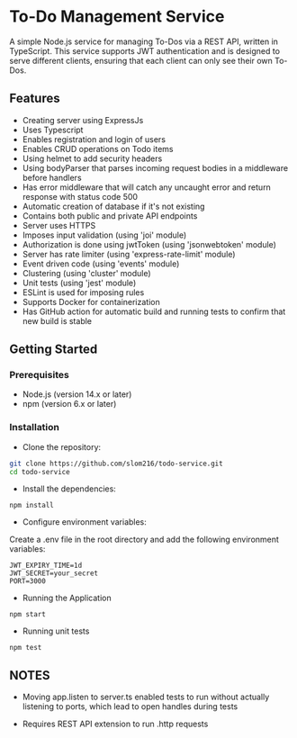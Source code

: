 # To-Do Management Service

A simple Node.js service for managing To-Dos via a REST API, written in TypeScript. This service supports JWT authentication and is designed to serve different clients, ensuring that each client can only see their own To-Dos.

## Features

- Creating server using ExpressJs
- Uses Typescript
- Enables registration and login of users
- Enables CRUD operations on Todo items
- Using helmet to add security headers
- Using bodyParser that parses incoming request bodies in a middleware before handlers
- Has error middleware that will catch any uncaught error and return response with status code 500
- Automatic creation of database if it's not existing
- Contains both public and private API endpoints
- Server uses HTTPS
- Imposes input validation (using 'joi' module)
- Authorization is done using jwtToken (using 'jsonwebtoken' module)
- Server has rate limiter (using 'express-rate-limit' module)
- Event driven code (using 'events' module)
- Clustering (using 'cluster' module)
- Unit tests (using 'jest' module)
- ESLint is used for imposing rules
- Supports Docker for containerization
- Has GitHub action for automatic build and running tests to confirm that new build is stable

## Getting Started

### Prerequisites

- Node.js (version 14.x or later)
- npm (version 6.x or later)

### Installation

- Clone the repository:

```bash
git clone https://github.com/slom216/todo-service.git
cd todo-service
```

- Install the dependencies:

```
npm install
```

- Configure environment variables:

Create a .env file in the root directory and add the following environment variables:

```
JWT_EXPIRY_TIME=1d
JWT_SECRET=your_secret
PORT=3000
```

- Running the Application

```
npm start
```

- Running unit tests

```
npm test
```

## NOTES

- Moving app.listen to server.ts enabled tests to run without actually listening to ports, which lead to open handles during tests

- Requires REST API extension to run .http requests
